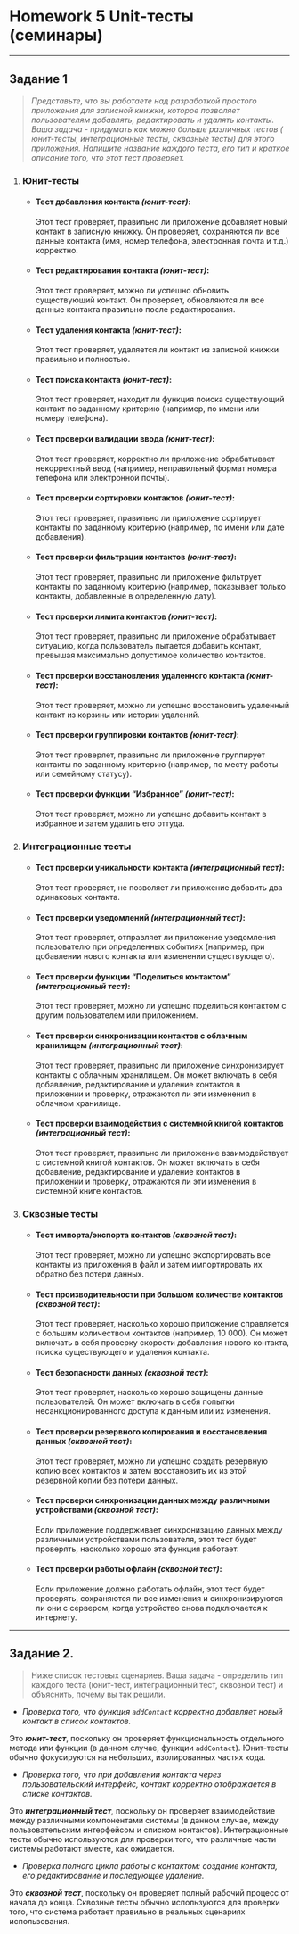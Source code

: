 # Homework 5 Unit-тесты (семинары)

----

## Задание 1

> *Представьте, что вы работаете над разработкой простого приложения для записной книжки, которое позволяет
пользователям добавлять, редактировать и удалять контакты. Ваша задача - придумать как можно больше различных тестов (
юнит-тесты, интеграционные тесты, сквозные тесты) для этого приложения. Напишите название каждого теста, его тип и
краткое описание того, что этот тест проверяет.*

1. ### Юнит-тесты

    * #### Тест добавления контакта *(юнит-тест)*:
      Этот тест проверяет, правильно ли приложение добавляет новый контакт в записную книжку. Он проверяет, сохраняются
      ли все данные контакта (имя, номер телефона, электронная почта и т.д.) корректно.

    * #### Тест редактирования контакта *(юнит-тест)*:
      Этот тест проверяет, можно ли успешно обновить существующий контакт. Он проверяет, обновляются ли все данные
      контакта правильно после редактирования.

    * #### Тест удаления контакта *(юнит-тест)*:
      Этот тест проверяет, удаляется ли контакт из записной книжки правильно и полностью.

    * #### Тест поиска контакта *(юнит-тест)*:
      Этот тест проверяет, находит ли функция поиска существующий контакт по заданному критерию (например, по имени или
      номеру телефона).

    * #### Тест проверки валидации ввода *(юнит-тест)*:
      Этот тест проверяет, корректно ли приложение обрабатывает некорректный ввод (например, неправильный формат номера
      телефона или электронной почты).

    * #### Тест проверки сортировки контактов *(юнит-тест)*:
      Этот тест проверяет, правильно ли приложение сортирует контакты по заданному критерию (например, по имени или дате
      добавления).

    * #### Тест проверки фильтрации контактов *(юнит-тест)*:
      Этот тест проверяет, правильно ли приложение фильтрует контакты по заданному критерию (например, показывает только
      контакты, добавленные в определенную дату).

    * #### Тест проверки лимита контактов *(юнит-тест)*:
      Этот тест проверяет, правильно ли приложение обрабатывает ситуацию, когда пользователь пытается добавить контакт,
      превышая максимально допустимое количество контактов.

    * #### Тест проверки восстановления удаленного контакта *(юнит-тест)*:
      Этот тест проверяет, можно ли успешно восстановить удаленный контакт из корзины или истории удалений.

    * #### Тест проверки группировки контактов *(юнит-тест)*:
      Этот тест проверяет, правильно ли приложение группирует контакты по заданному критерию (например, по месту работы
      или семейному статусу).

    * #### Тест проверки функции “Избранное” *(юнит-тест)*:
      Этот тест проверяет, можно ли успешно добавить контакт в избранное и затем удалить его оттуда.

2. ### Интеграционные тесты

    * #### Тест проверки уникальности контакта *(интеграционный тест)*:
      Этот тест проверяет, не позволяет ли приложение добавить два одинаковых контакта.

    * #### Тест проверки уведомлений *(интеграционный тест)*:
      Этот тест проверяет, отправляет ли приложение уведомления пользователю при определенных событиях (например, при
      добавлении нового контакта или изменении существующего).

    * #### Тест проверки функции “Поделиться контактом” *(интеграционный тест)*:
      Этот тест проверяет, можно ли успешно поделиться контактом с другим пользователем или приложением.

    * #### Тест проверки синхронизации контактов с облачным хранилищем *(интеграционный тест)*:
      Этот тест проверяет, правильно ли приложение синхронизирует контакты с облачным хранилищем. Он может включать в
      себя добавление, редактирование и удаление контактов в приложении и проверку, отражаются ли эти изменения в
      облачном хранилище.

    * #### Тест проверки взаимодействия с системной книгой контактов *(интеграционный тест)*:
      Этот тест проверяет, правильно ли приложение взаимодействует с системной книгой контактов. Он может включать в
      себя добавление, редактирование и удаление контактов в приложении и проверку, отражаются ли эти изменения в
      системной книге контактов.

3. ### Сквозные тесты

    * #### Тест импорта/экспорта контактов *(сквозной тест)*:
      Этот тест проверяет, можно ли успешно экспортировать все контакты из приложения в файл и затем импортировать их
      обратно без потери данных.

    * #### Тест производительности при большом количестве контактов *(сквозной тест)*:
      Этот тест проверяет, насколько хорошо приложение справляется с большим количеством контактов (например, 10 000).
      Он может включать в себя проверку скорости добавления нового контакта, поиска существующего и удаления контакта.

    * #### Тест безопасности данных *(сквозной тест)*:
      Этот тест проверяет, насколько хорошо защищены данные пользователей. Он может включать в себя попытки
      несанкционированного доступа к данным или их изменения.

    * #### Тест проверки резервного копирования и восстановления данных *(сквозной тест)*:
      Этот тест проверяет, можно ли успешно создать резервную копию всех контактов и затем восстановить их из этой
      резервной копии без потери данных.

    * #### Тест проверки синхронизации данных между различными устройствами *(сквозной тест)*:
      Если приложение поддерживает синхронизацию данных между различными устройствами пользователя, этот тест будет
      проверять, насколько хорошо эта функция работает.

    * #### Тест проверки работы офлайн *(сквозной тест)*:
      Если приложение должно работать офлайн, этот тест будет проверять, сохраняются ли все изменения и синхронизируются
      ли они с сервером, когда устройство снова подключается к интернету.

----

## Задание 2.

> Ниже список тестовых сценариев. Ваша задача - определить тип каждого теста (юнит-тест, интеграционный тест, сквозной
> тест) и объяснить, почему вы так решили.

- *Проверка того, что функция `addContact` корректно добавляет новый контакт в список контактов.*

Это ***юнит-тест***, поскольку он проверяет функциональность отдельного метода или функции (в данном случае,
функции `addContact`). Юнит-тесты обычно фокусируются на небольших, изолированных частях кода.

- *Проверка того, что при добавлении контакта через пользовательский интерфейс, контакт корректно отображается в списке
  контактов.*

Это ***интеграционный тест***, поскольку он проверяет взаимодействие между различными компонентами системы (в данном
случае, между пользовательским интерфейсом и списком контактов). Интеграционные тесты обычно используются для проверки
того, что различные части системы работают вместе, как ожидается.

- *Проверка полного цикла работы с контактом: создание контакта, его редактирование и последующее удаление.*

Это ***сквозной тест***, поскольку он проверяет полный рабочий процесс от начала до конца. Сквозные тесты обычно
используются для проверки того, что система работает правильно в реальных сценариях использования.